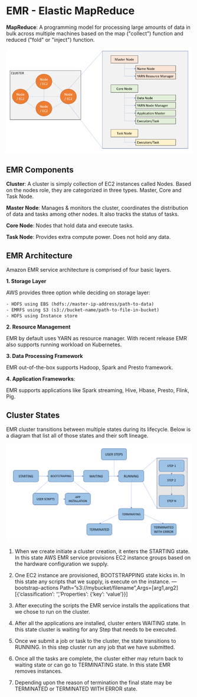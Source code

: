 # EMR - Elastic MapReduce

**MapReduce**: A programming model for processing large amounts of data in bulk across multiple machines based on the map ("collect") function and reduced ("fold" or "inject") function.

![EMR Components](/images/emr_components.png)


## EMR Components

**Cluster**: A cluster is simply collection of EC2 instances called Nodes. Based on the nodes role, they are categorized in three types. Master, Core and Task Node.

**Master Node**: Manages & monitors the cluster, coordinates the distribution of data and tasks among other nodes. It also tracks the status of tasks.

**Core Node**: Nodes that hold data and execute tasks.

**Task Node**: Provides extra compute power. Does not hold any data.

## EMR Architecture

Amazon EMR service architecture is comprised of four basic layers.

**1. Storage Layer**

AWS provides three option while deciding on storage layer:

    - HDFS using EBS (hdfs://master-ip-address/path-to-data)
    - EMRFS using S3 (s3://bucket-name/path-to-file-in-bucket)
    - HDFS using Instance store

**2. Resource Management**

EMR by default uses YARN as resource manager. With recent release EMR also supports running workload on Kubernetes.

**3. Data Processing Framework**

EMR out-of-the-box supports Hadoop, Spark and Presto framework.

**4. Application Frameworks**:

EMR supports applications like Spark streaming, Hive, Hbase, Presto, Flink, Pig.

## Cluster States

EMR cluster transitions between multiple states during its lifecycle. Below is a diagram that list all of those states and their soft lineage. 

![EMR Cluster Steps](/images/emr_cluster_steps.png)

1. When we create initiate a cluster creation, it enters the STARTING state. In this state AWS EMR service provisions EC2 instance groups based on the hardware configuration we supply.

2. One EC2 instance are provisioned, BOOTSTRAPPING state kicks in. In this state any scripts that we supply, is execute on the instance.
— bootstrap-actions Path=”s3://mybucket/filename”,Args=[arg1,arg2]
[{‘classification’: ‘<conf-type>’,’Properties’: {‘key’: ‘value’}}]

3. After executing the scripts the EMR service installs the applications that we chose to run on the cluster.

4. After all the applications are installed, cluster enters WAITING state. In this state cluster is waiting for any Step that needs to be executed.

5. Once we submit a job or task to the cluster, the state transitions to RUNNING. In this step cluster run any job that we have submitted.

6. Once all the tasks are complete, the cluster either may return back to waiting state or can go to TERMINATING state. In this state EMR removes instances.

7. Depending upon the reason of termination the final state may be TERMINATED or TERMINATED WITH ERROR state.